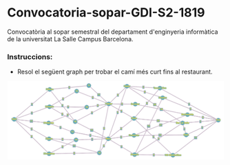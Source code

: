 # Convocatoria-sopar-GDI-S2-1819
Convocatòria al sopar semestral del departament d'enginyeria informàtica de la universitat La Salle Campus Barcelona.

### Instruccions:
- Resol el següent graph per trobar el camí més curt fins al restaurant.

![Graph](https://raw.githubusercontent.com/edetorres/Convocatoria-sopar-GDI-S2-1819/master/JOiiuFtIlVcQzeht.png)